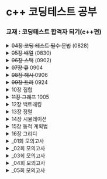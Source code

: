 # c++ 코딩테스트 공부

### 교재 : 코딩테스트 합격자 되기(c++편)

<details>
<summary> <del>04장 코딩 테스트 필수 문법</del> (0828)</summary>
<div markdown="1">

- [x] 04-1 프리미티브 타입과레퍼런스 타입
- [x] 정수형
- [x] 부동소수형
- [x] 문자열
- [x] 04-2 STL
- [x] STL
- [x] STL과 자주 사용하는 필수 문법
- [x] 반복자
- [x] 04-3 STL의 컨테이너
- [x] 벡터
- [x] 셋
- [x] 맵
- [x] 정렬되지 않은 셋과 맵
- [x] 04-4 STL의 알고리즘
- [x] count( ) 함수로 횟수 세기
- [x] sort( ) 함수로 정렬하기
- [x] next_permutation( ) 함수로 순열 생성하기
- [x] unique( ) 함수로 중복 정리하기
- [x] binary_search( ) 함수로 이진 탐색하기
- [x] max_element( ), min_element( ) 함수로 최댓값, 최솟값 위치 구하기
- [x] 04-5 함수
- [x] 함수 정의
- [x] 함수 호출
- [x] 04-6 코딩 테스트 코드 구현 노하우
- [x] 조기 반환
- [x] 보호 구문

- [x] [둘째 마당 : 코딩 테스트 완전 정복]

</div>
</details>
</div>
</details>
<details>
<summary> <del>05장 배열</del> (0830)</summary>
<div markdown="1">

- [x] 05-1 배열 개념
- [x] 배열 선언
- [x] 배열과 차원
- [x] 05-2 배열의 효율성
- [x] 배열 연산의 시간 복잡도
- [x] 배열을 선택할 때 고려할 점
- [x] 05-3 몸풀기 문제
- [x] [문제 01] 배열 정렬하기★
- [x] [문제 02] 배열 제어하기★★
- [x] 05-4 합격자가 되는 모의 테스트
- [x] [문제 03] 두 수를 뽑아서 더하기★
- [x] [문제 04] 모의고사★
- [x] [문제 05] 행렬의 곱셈★
- [x] [문제 06] 실패율★★
- [x] [문제 07] 방문 길이★★

</div>
</details>
<details>
<summary> <del>06장 스택</del> (0902)</summary>
<div markdown="1">

- [x] 06-1 스택 개념
- [x] 스택의 동작 원리 이해하기
- [x] 06-2 스택의 정의
- [x] 스택의 ADT
- [x] 06-3 몸풀기 문제
- [x] [문제 08] 괄호 짝 맞추기★★
- [x] [문제 09] 10진수를 2진수로 변환하기★
- [x] 06-4 합격자가 되는 모의 테스트
- [x] [문제 10] 괄호 회전하기★
- [x] [문제 11] 짝지어 제거하기★
- [x] [문제 12] 주식 가격★★
- [x] [문제 13] 크레인 인형 뽑기 게임★★
- [x] [문제 14] 표 편집★★★★★

</div>
</details>
<details>
<summary> <del>07장 큐</del> 0904 </summary>
<div markdown="1">

- [x] 07-1 큐의 개념
- [x] 큐에서 데이터가 이동하는 과정 살펴보기
- [x] 큐의 특성을 활용하는 분야
- [x] 큐의 ADT
- [x] 07-2 몸풀기 문제
- [x] [문제 15] 요세푸스 문제★★
- [x] 07-3 합격자가 되는 모의 테스트
- [x] [문제 16] 기능 개발★★
- [ ] [문제 17] 카드 뭉치★★

</div>
</details>
<details>
<summary> <del>08장 해시 </del> 0906 </summary>
<div markdown="1">

- [x] 08-1 해시의 개념
- [x] 해시 자세히 알아보기
- [x] 해시의 특성을 활용하는 분야
- [x] 08-2 해시 함수
- [x] 해시 함수를 구현할 때 고려할 내용
- [x] 자주 사용하는 해시 함수 알아보기
- [x] 08-3 충돌 처리
- [x] 체이닝으로 처리하기
- [x] 개방 주소법으로 처리하기
- [x] 08-4 몸풀기 문제
- [x] [문제 18] 두 개의 수로 특정값 만들기★
- [x] [문제 19] 문자열 해싱을 이용한 검색 함수 만들기★★
- [x] 08-5 합격자가 되는 모의 테스트
- [x] [문제 20] 완주하지 못한 선수★
- [x] [문제 21] 영어 끝말잇기★
- [x] [문제 22] 전화번호 목록★★
- [x] [문제 23] 할인 행사★★
- [x] [문제 24] 오픈 채팅방★★
- [x] [문제 25] 베스트 앨범★★
- [x] [문제 26] 신고 결과 받기★★
- [x] [문제 27] 메뉴 리뉴얼★★★

</div>
</details>
<details>
<summary> <del>09장 트리</del> 0924</summary>
<div markdown="1">

- [x] 09-1 트리 개념
- [x] 나무를 거꾸로 뒤집어 놓은 모양의 트리
- [x] 09-2 이진 트리 표현하기
- [x] 배열로 표현하기
- [x] 이진 트리 순회하기
- [x] 포인터로 표현하기
- [x] 인접 리스트로 표현하기
- [x] 09-3 이진 트리 탐색하기
- [x] 이진 탐색 트리 구축하기
- [x] 이진 탐색 트리 탐색하기
- [x] 이진 탐색 트리와 배열 탐색의 효율 비교
- [x] 09-4 몸풀기 문제
- [x] [문제 28] 트리 순회★
- [x] [문제 29] 이진 탐색 트리 구현★
- [x] 09-5 합격자가 되는 모의 테스트
- [x] [문제 30] 예상 대진표★
- [x] [문제 31] 다단계 칫솔 판매★★
- [x] [문제 32] 길 찾기 게임★★★★

</div>
</details>
<details>
<summary> 10장 집합</summary>
<div markdown="1">

- [x] 10-1 집합과 상호배타적 집합의 개념
- [x] 집합의 개념
- [x] 상호배타적 집합의 특성을 활용하는 분야
- [x] 10-2 집합의 연산
- [x] 배열을 활용한 트리로 집합 표현하기
- [x] 유니온-파인드 알고리즘
- [x] 10-3 몸풀기 문제
- [x] [문제 33] 간단한 유니온-파인드 알고리즘 구현하기★★
- [x] 10-4 합격자가 되는 모의 테스트
- [x] [문제 34] 폰켓몬★
- [x] [문제 35] 섬 연결하기★★★

</div>
</details>
<details>
<summary><del> 11장 그래프</del> 1005 </summary>
<div markdown="1">

- [x] 11-1 그래프의 개념
- [x] 그래프 용어 정리
- [x] 그래프의 특징과 종류
- [x] 그래프 구현
- [x] 11-2 그래프 탐색
- [x] 깊이 우선 탐색
- [x] 너비 우선 탐색
- [x] 깊이 우선 탐색과 너비 우선 탐색 비교
- [x] 11-3 그래프 최단 경로 구하기
- [x] 다익스트라 알고리즘
- [x] 벨만-포드 알고리즘
- [x] 11-4 몸풀기 문제
- [x] [문제 36] 깊이 우선 탐색 순회★
- [x] [문제 37] 너비 우선 탐색 순회★
- [x] [문제 38] 다익스트라 알고리즘★★★
- [x] [문제 39] 벨만-포드 알고리즘★★★
- [x] 11-5 합격자가 되는 모의 테스트
- [x] [문제 40] 미로 탈출★★
- [x] [문제 41] 게임 맵 최단 거리★★
- [x] [문제 42] 네트워크★★
- [x] [문제 43] 양과 늑대★★★★★
- [x] [문제 44] 배달★★★
- [x] [문제 45] 경주로 건설★★★★★
- [x] [문제 46] 전력망을 둘로 나누기★★

</div>
</details>
<details>
<summary> 12장 백트래킹</summary>
<div markdown="1">

- [ ] 12-1 백트래킹과 백트래킹 알고리즘 개념
- [ ] 백트래킹이란?
- [ ] 백트래킹 알고리즘이란?
- [ ] 유망 함수란?
- [ ] 백트래킹 알고리즘 문제에 적용해보기
- [ ] N-퀸 문제
- [ ] 12-2 몸풀기 문제
- [ ] [문제 47] 1부터 N까지 숫자 중 합이 10이 되는 조합 구하기★
- [ ] [문제 48] 스도쿠 퍼즐★★★
- [ ] 12-3 합격자가 되는 모의 테스트
- [ ] [문제 49] 피로도★
- [ ] [문제 50] N-퀸★
- [ ] [문제 51] 양궁 대회★★
- [ ] [문제 52] 외벽 점검★★★★★
- [ ] [문제 53] 사라지는 발판★★★★★

</div>
</details>
<details>
<summary> 13장 정렬</summary>
<div markdown="1">

- [ ] 13-1 정렬 개념
- [ ] 정렬이 필요한 이유
- [ ] 삽입 정렬
- [ ] 병합 정렬
- [ ] 힙 정렬
- [ ] 우선순위 큐
- [ ] 계수 정렬
- [ ] 위상 정렬
- [ ] 13-2 몸풀기 문제
- [ ] [문제 54] 계수 정렬 구현하기★
- [ ] [문제 55] 정렬이 완료된 두 배열 합치기★
- [ ] 13-3 합격자가 되는 모의 테스트
- [ ] [문제 56] 문자열 내 마음대로 정렬하기★
- [ ] [문제 57] 정수 내림차순으로 배치하기★
- [ ] [문제 58] K번째 수★
- [ ] [문제 59] 가장 큰 수★★★
- [ ] [문제 60] 튜플★★
- [ ] [문제 61] 지형 이동★★★★

</div>
</details>
<details>
<summary> 14장 시뮬레이션</summary>
<div markdown="1">

- [ ] 14-1 시뮬레이션 문제 풀이 노하우
- [ ] 시뮬레이션 문제를 푸는 방법
- [ ] 행렬 연산
- [ ] 좌표 연산
- [ ] 대칭, 회전 연산
- [ ] 14-2 몸풀기 문제
- [ ] [문제 62] 배열 회전하기★★
- [ ] [문제 63] 두 행렬을 곱한 후 전치 행렬 만들기★
- [ ] [문제 64] 달팽이 수열 만들기★★
- [ ] 14-3 합격자가 되는 모의 테스트
- [ ] [문제 65] 이진 변환★★
- [ ] [문제 66] 롤케이크 자르기★★
- [ ] [문제 67] 카펫★★
- [ ] [문제 68] 점프와 순간 이동★★
- [ ] [문제 69] 캐릭터의 좌표★★

</div>
</details>
<details>
<summary> 15장 동적 계획법</summary>
<div markdown="1">

- [ ] 15-1 동적 계획법 개념
- [ ] 점화식 세우기와 동적 계획법
- [ ] 재귀 호출의 횟수를 줄여주는 메모이제이션
- [ ] 최장 증가 부분 수열
- [ ] 최장 공통 부분 수열
- [ ] 15-2 몸풀기 문제
- [ ] [문제 70] LCS 길이 계산하기★★★
- [ ] [문제 71] LIS 길이 계산하기★★★
- [ ] [문제 72] 조약돌 문제★★★
- [ ] 15-3 합격자가 되는 모의 테스트
- [ ] [문제 73] 피보나치 수★
- [ ] [문제 74] 2 × n 타일링★
- [ ] [문제 75] 정수 삼각형★★
- [ ] [문제 76] 땅따먹기★★
- [ ] [문제 77] 도둑질★★★★★
- [ ] [문제 78] 가장 큰 정사각형 찾기★★★
- [ ] [문제 79] 단어 퍼즐★★★★

</div>
</details>
<details>
<summary> 16장 그리디</summary>
<div markdown="1">

- [ ] 16-1 그리디 개념
- [ ] 그리디 알고리즘으로 거스름돈 내어주기
- [ ] 그리디 알고리즘이 최적해를 보장하려면?
- [ ] 16-2 최소 신장 트리
- [ ] 신장 트리란?
- [ ] 최소 신장 트리란?
- [ ] 16-3 배낭 문제
- [ ] 짐을 쪼갤 수 있는 부분 배낭 문제
- [ ] 짐을 쪼갤 수 없는 0/1 배낭 문제
- [ ] 16-4 몸풀기 문제
- [ ] [문제 80] 거스름돈 주기★★
- [ ] [문제 81] 부분 배낭 문제★★
- [ ] 16-5 합격자가 되는 모의 테스트
- [ ] [문제 82] 예산★
- [ ] [문제 83] 구명보트★
- [ ] [문제 84] 귤 고르기★★
- [ ] [문제 85] 기지국 설치★★

</div>
</details>
<details>
<summary> _01회 모의고사</summary>
<div markdown="1">

- [ ] [문제 86] 미로 탈출 명령어
- [ ] [문제 87] 택배 배달과 수거하기
- [ ] [문제 88] 개인 정보 수집 유효기간

</div>
</details>
<details>
<summary> _02회 모의고사</summary>
<div markdown="1">

- [ ] [문제 89] 110 옮기기
- [ ] [문제 90] 쿼드 압축 후 개수 세기
- [ ] [문제 91] 없는 숫자 더하기

</div>
</details>
<details>
<summary> _03회 모의고사</summary>
<div markdown="1">

- [ ] [문제 92] 불량 사용자
- [ ] [문제 93] k진수에서 소수 개수 구하기
- [ ] [문제 94] 거리두기 확인하기

</div>
</details>
<details>
<summary> _04회 모의고사</summary>
<div markdown="1">

- [ ] [문제 95] 코딩 테스트 공부
- [ ] [문제 96] 두 큐 합 같게 만들기
- [ ] [문제 97] 숫자 게임

</div>
</details>
<details>
<summary> _05회 모의고사</summary>
<div markdown="1">

- [ ] [문제 98] 보석 쇼핑
- [ ] [문제 99] 파괴되지 않은 건물
- [ ] [문제 100] 로또의 최고 순위와 최저 순위
